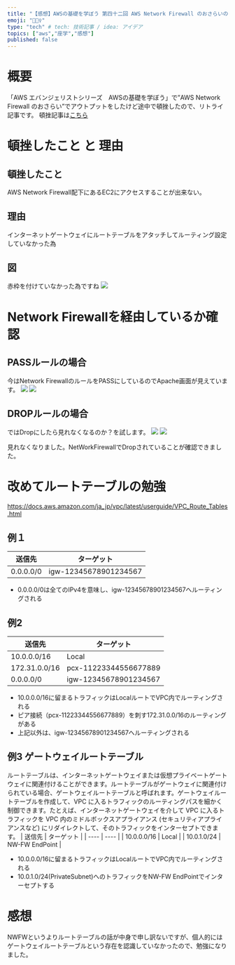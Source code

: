 ```yaml
---
title: "【感想】AWSの基礎を学ぼう 第四十二回 AWS Network Firewall のおさらいのリトライ"
emoji: "🚴🏻‍♀️"
type: "tech" # tech: 技術記事 / idea: アイデア
topics: ["aws","座学","感想"]
published: false
---
```

# 概要
「AWS エバンジェリストシリーズ　AWSの基礎を学ぼう」で”AWS Network Firewall のおさらい”でアウトプットをしたけど途中で頓挫したので、リトライ記事です。
頓挫記事は[こちら](https://zenn.dev/shigeru_oda/articles/72a645793fd9fe607814)

# 頓挫したこと と 理由
## 頓挫したこと
AWS Network Firewall配下にあるEC2にアクセスすることが出来ない。

## 理由
インターネットゲートウェイにルートテーブルをアタッチしてルーティング設定していなかった為

## 図
赤枠を付けていなかった為ですね
![](https://storage.googleapis.com/zenn-user-upload/efc0aea45e5b0ca9b203cd9e.png)


# Network Firewallを経由しているか確認
## PASSルールの場合
今はNetwork FirewallのルールをPASSにしているのでApache画面が見えています。
![](https://storage.googleapis.com/zenn-user-upload/a08b4403763ccb7bf67c76bc.png)
![](https://storage.googleapis.com/zenn-user-upload/8d9f7710ebdee64fe00336fa.png)

## DROPルールの場合
ではDropにしたら見れなくなるのか？を試します。
![](https://storage.googleapis.com/zenn-user-upload/9ad3cda29bcdf4c065ab5b06.png)
![](https://storage.googleapis.com/zenn-user-upload/54030cec3a5e87821d3049c8.png)

見れなくなりました。NetWorkFirewallでDropされていることが確認できました。

# 改めてルートテーブルの勉強
https://docs.aws.amazon.com/ja_jp/vpc/latest/userguide/VPC_Route_Tables.html

## 例１
| 送信先 | ターゲット |
| ---- | ---- |
| 0.0.0.0/0 | igw-12345678901234567 |

- 0.0.0.0/0は全てのIPv4を意味し、igw-12345678901234567へルーティングされる

## 例2
| 送信先 | ターゲット |
| ---- | ---- |
| 10.0.0.0/16 | Local |
| 172.31.0.0/16 | pcx-11223344556677889 |
| 0.0.0.0/0 | igw-12345678901234567 |
- 10.0.0.0/16に留まるトラフィックはLocalルートでVPC内でルーティングされる
- ピア接続（pcx-11223344556677889）を刺す172.31.0.0/16のルーティングがある
- 上記以外は、igw-12345678901234567へルーティングされる

## 例3 ゲートウェイルートテーブル
ルートテーブルは、インターネットゲートウェイまたは仮想プライベートゲートウェイに関連付けることができます。ルートテーブルがゲートウェイに関連付けられている場合、ゲートウェイルートテーブルと呼ばれます。ゲートウェイルートテーブルを作成して、VPC に入るトラフィックのルーティングパスを細かく制御できます。たとえば、インターネットゲートウェイを介して VPC に入るトラフィックを VPC 内のミドルボックスアプライアンス (セキュリティアプライアンスなど) にリダイレクトして、そのトラフィックをインターセプトできます。
| 送信先 | ターゲット |
| ---- | ---- |
| 10.0.0.0/16 | Local |
| 10.0.1.0/24 | NW-FW EndPoint |
- 10.0.0.0/16に留まるトラフィックはLocalルートでVPC内でルーティングされる
- 10.0.1.0/24(PrivateSubnet)へのトラフィックをNW-FW EndPointでインターセプトする

# 感想
NWFWというよりルートテーブルの話が中身で申し訳ないですが、個人的にはゲートウェイルートテーブルという存在を認識していなかったので、勉強になりました。
